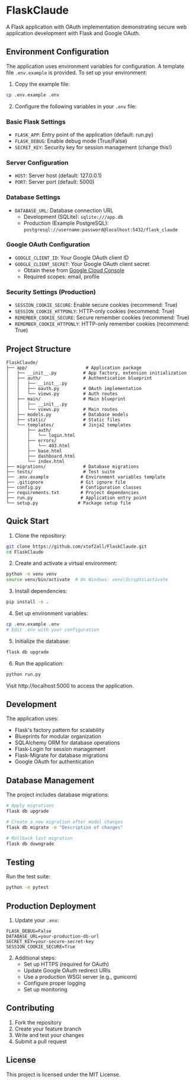 # FlaskClaude

A Flask application with OAuth implementation demonstrating secure web application development with Flask and Google OAuth.

## Environment Configuration

The application uses environment variables for configuration. A template file `.env.example` is provided. To set up your environment:

1. Copy the example file:
```bash
cp .env.example .env
```

2. Configure the following variables in your `.env` file:

### Basic Flask Settings
- `FLASK_APP`: Entry point of the application (default: run.py)
- `FLASK_DEBUG`: Enable debug mode (True/False)
- `SECRET_KEY`: Security key for session management (change this!)

### Server Configuration
- `HOST`: Server host (default: 127.0.0.1)
- `PORT`: Server port (default: 5000)

### Database Settings
- `DATABASE_URL`: Database connection URL
  - Development (SQLite): `sqlite:///app.db`
  - Production (Example PostgreSQL): `postgresql://username:password@localhost:5432/flask_claude`

### Google OAuth Configuration
- `GOOGLE_CLIENT_ID`: Your Google OAuth client ID
- `GOOGLE_CLIENT_SECRET`: Your Google OAuth client secret
  - Obtain these from [Google Cloud Console](https://console.cloud.google.com)
  - Required scopes: email, profile

### Security Settings (Production)
- `SESSION_COOKIE_SECURE`: Enable secure cookies (recommend: True)
- `SESSION_COOKIE_HTTPONLY`: HTTP-only cookies (recommend: True)
- `REMEMBER_COOKIE_SECURE`: Secure remember cookies (recommend: True)
- `REMEMBER_COOKIE_HTTPONLY`: HTTP-only remember cookies (recommend: True)

## Project Structure
```
FlaskClaude/
├── app/                      # Application package
│   ├── __init__.py          # App factory, extension initialization
│   ├── auth/                # Authentication blueprint
│   │   ├── __init__.py
│   │   ├── oauth.py         # OAuth implementation
│   │   └── views.py         # Auth routes
│   ├── main/                # Main blueprint
│   │   ├── __init__.py
│   │   └── views.py         # Main routes
│   ├── models.py            # Database models
│   ├── static/              # Static files
│   └── templates/           # Jinja2 templates
│       ├── auth/
│       │   └── login.html
│       ├── errors/
│       │   └── 403.html
│       ├── base.html
│       ├── dashboard.html
│       └── index.html
├── migrations/              # Database migrations
├── tests/                   # Test suite
├── .env.example            # Environment variables template
├── .gitignore              # Git ignore file
├── config.py               # Configuration classes
├── requirements.txt        # Project dependencies
├── run.py                  # Application entry point
└── setup.py               # Package setup file
```

## Quick Start

1. Clone the repository:
```bash
git clone https://github.com/xtof2all/FlaskClaude.git
cd FlaskClaude
```

2. Create and activate a virtual environment:
```bash
python -m venv venv
source venv/bin/activate  # On Windows: venv\Scripts\activate
```

3. Install dependencies:
```bash
pip install -e .
```

4. Set up environment variables:
```bash
cp .env.example .env
# Edit .env with your configuration
```

5. Initialize the database:
```bash
flask db upgrade
```

6. Run the application:
```bash
python run.py
```

Visit http://localhost:5000 to access the application.

## Development

The application uses:
- Flask's factory pattern for scalability
- Blueprints for modular organization
- SQLAlchemy ORM for database operations
- Flask-Login for session management
- Flask-Migrate for database migrations
- Google OAuth for authentication

## Database Management

The project includes database migrations:
```bash
# Apply migrations
flask db upgrade

# Create a new migration after model changes
flask db migrate -m "Description of changes"

# Rollback last migration
flask db downgrade
```

## Testing

Run the test suite:
```bash
python -m pytest
```

## Production Deployment

1. Update your `.env`:
```env
FLASK_DEBUG=False
DATABASE_URL=your-production-db-url
SECRET_KEY=your-secure-secret-key
SESSION_COOKIE_SECURE=True
```

2. Additional steps:
   - Set up HTTPS (required for OAuth)
   - Update Google OAuth redirect URIs
   - Use a production WSGI server (e.g., gunicorn)
   - Configure proper logging
   - Set up monitoring

## Contributing

1. Fork the repository
2. Create your feature branch
3. Write and test your changes
4. Submit a pull request

## License

This project is licensed under the MIT License.